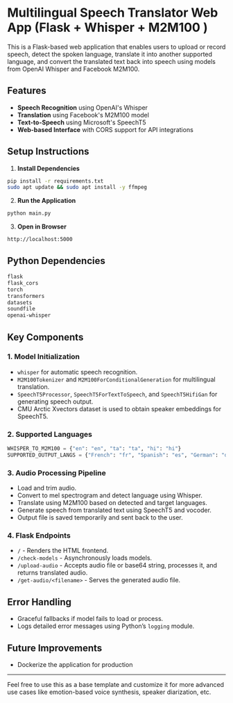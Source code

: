 # Multilingual Speech Translator Web App (Flask + Whisper + M2M100 )

This is a Flask-based web application that enables users to upload or record speech, detect the spoken language, translate it into another supported language, and convert the translated text back into speech using models from OpenAI Whisper and Facebook M2M100.

## Features
- **Speech Recognition** using OpenAI's Whisper
- **Translation** using Facebook's M2M100 model
- **Text-to-Speech** using Microsoft's SpeechT5
- **Web-based Interface** with CORS support for API integrations

## Setup Instructions

1. **Install Dependencies**
```bash
pip install -r requirements.txt
sudo apt update && sudo apt install -y ffmpeg
```

2. **Run the Application**
```bash
python main.py
```

3. **Open in Browser**
```
http://localhost:5000
```

## Python Dependencies
```txt
flask
flask_cors
torch
transformers
datasets
soundfile
openai-whisper
```

## Key Components

### 1. Model Initialization
- `whisper` for automatic speech recognition.
- `M2M100Tokenizer` and `M2M100ForConditionalGeneration` for multilingual translation.
- `SpeechT5Processor`, `SpeechT5ForTextToSpeech`, and `SpeechT5HifiGan` for generating speech output.
- CMU Arctic Xvectors dataset is used to obtain speaker embeddings for SpeechT5.

### 2. Supported Languages
```python
WHISPER_TO_M2M100 = {"en": "en", "ta": "ta", "hi": "hi"}
SUPPORTED_OUTPUT_LANGS = {"French": "fr", "Spanish": "es", "German": "de", "Hindi": "hi", "Tamil": "ta"}
```

### 3. Audio Processing Pipeline
- Load and trim audio.
- Convert to mel spectrogram and detect language using Whisper.
- Translate using M2M100 based on detected and target languages.
- Generate speech from translated text using SpeechT5 and vocoder.
- Output file is saved temporarily and sent back to the user.

### 4. Flask Endpoints
- `/` - Renders the HTML frontend.
- `/check-models` - Asynchronously loads models.
- `/upload-audio` - Accepts audio file or base64 string, processes it, and returns translated audio.
- `/get-audio/<filename>` - Serves the generated audio file.

## Error Handling
- Graceful fallbacks if model fails to load or process.
- Logs detailed error messages using Python’s `logging` module.

## Future Improvements
- Dockerize the application for production

---

Feel free to use this as a base template and customize it for more advanced use cases like emotion-based voice synthesis, speaker diarization, etc.
